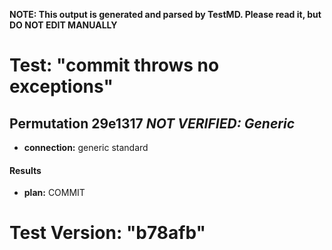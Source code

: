 **NOTE: This output is generated and parsed by TestMD. Please read it, but DO NOT EDIT MANUALLY**

# Test: "commit throws no exceptions" #

## Permutation 29e1317 _NOT VERIFIED: Generic_ ##

- **connection:** generic standard

#### Results ####

- **plan:** COMMIT

# Test Version: "b78afb" #